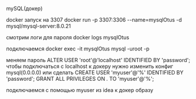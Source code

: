 mySQL(докер)

docker запуск на 3307
docker run -p 3307:3306 --name=mysqlOtus -d mysql/mysql-server:8.0.21

смотрим логи для пароля 
docker logs mysqlOtus

подключаемся
docker exec -it mysqlOtus mysql -uroot -p    

меняем пароль 
ALTER USER 'root'@'localhost' IDENTIFIED BY 'password';
чтобы подключаться с localhost к докеру нужно изменить конфиг mysql(0.0.0.0)
или сделать
CREATE USER 'myuser'@'%' IDENTIFIED BY 'password';
GRANT ALL PRIVILEGES ON *.* TO 'myuser'@'%';

подключаемся с помощью myuser из idea к докер образу
